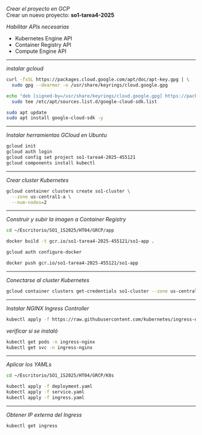 
_Crear el proyecto en GCP_  
Crear un nuevo proyecto: **so1-tarea4-2025**

_Habilitar APIs necesarias_  
- Kubernetes Engine API  
- Container Registry API  
- Compute Engine API  

---

_instalar gcloud_

```bash
curl -fsSL https://packages.cloud.google.com/apt/doc/apt-key.gpg | \
  sudo gpg --dearmor -o /usr/share/keyrings/cloud.google.gpg

echo "deb [signed-by=/usr/share/keyrings/cloud.google.gpg] https://packages.cloud.google.com/apt cloud-sdk main" | \
  sudo tee /etc/apt/sources.list.d/google-cloud-sdk.list

sudo apt update
sudo apt install google-cloud-sdk -y
```

---

_Instalar herramientas GCloud en Ubuntu_

```bash
gcloud init
gcloud auth login
gcloud config set project so1-tarea4-2025-455121
gcloud components install kubectl
```

---

_Crear cluster Kubernetes_

```bash
gcloud container clusters create so1-cluster \
  --zone us-central1-a \
  --num-nodes=2
```

---

_Construir y subir la imagen a Container Registry_

```bash
cd ~/Escritorio/SO1_1S2025/HT04/GRCP/app

docker build -t gcr.io/so1-tarea4-2025-455121/so1-app .

gcloud auth configure-docker

docker push gcr.io/so1-tarea4-2025-455121/so1-app
```

---

_Conectarse al cluster Kubernetes_

```bash
gcloud container clusters get-credentials so1-cluster --zone us-central1-a
```

---

_Instalar NGINX Ingress Controller_

```bash
kubectl apply -f https://raw.githubusercontent.com/kubernetes/ingress-nginx/controller-v1.10.0/deploy/static/provider/cloud/deploy.yaml
```

_verificar si se instaló_

```bash
kubectl get pods -n ingress-nginx
kubectl get svc -n ingress-nginx
```

---

_Aplicar los YAMLs_

```bash
cd ~/Escritorio/SO1_1S2025/HT04/GRCP/K8s

kubectl apply -f deployment.yaml
kubectl apply -f service.yaml
kubectl apply -f ingress.yaml
```

---

_Obtener IP externa del Ingress_

```bash
kubectl get ingress
```



